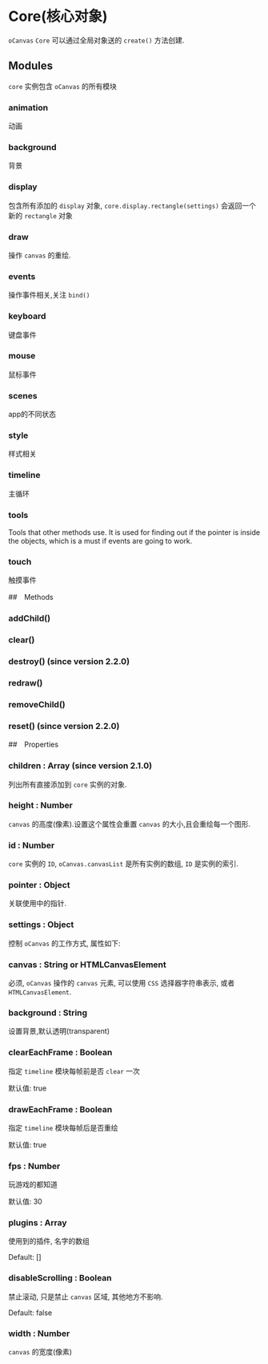 # Core(核心对象)

`oCanvas` `Core` 可以通过全局对象送的 `create()` 方法创建.

## Modules

`core` 实例包含 `oCanvas` 的所有模块

### animation

动画

### background

背景

### display

包含所有添加的 `display` 对象, `core.display.rectangle(settings)` 会返回一个新的 `rectangle` 对象

### draw

操作 `canvas` 的重绘.

### events

操作事件相关,关注 `bind()`

### keyboard

键盘事件

### mouse

鼠标事件

### scenes

app的不同状态

### style

样式相关

### timeline

主循环

### tools

Tools that other methods use. It is used for finding out if the pointer is inside the objects, which is a must if events are going to work.

### touch

触摸事件


##　Methods

### addChild()

### clear()

### destroy() (since version 2.2.0)

### redraw()

### removeChild()

### reset() (since version 2.2.0)

##　Properties

### children : Array (since version 2.1.0)

列出所有直接添加到 `core` 实例的对象.

### height : Number

`canvas` 的高度(像素).设置这个属性会重置 `canvas` 的大小,且会重绘每一个图形.

### id : Number

`core` 实例的 `ID`, `oCanvas.canvasList` 是所有实例的数组, `ID` 是实例的索引.

### pointer : Object

关联使用中的指针.

### settings : Object

控制 `oCanvas` 的工作方式, 属性如下:

### canvas : String or HTMLCanvasElement

必须, `oCanvas` 操作的 `canvas` 元素, 可以使用 `CSS` 选择器字符串表示, 或者 `HTMLCanvasElement`.

### background : String

设置背景,默认透明(transparent)

### clearEachFrame : Boolean

指定 `timeline` 模块每帧前是否 `clear` 一次

默认值: true

### drawEachFrame : Boolean

指定 `timeline` 模块每帧后是否重绘

默认值: true

### fps : Number

玩游戏的都知道

默认值: 30

### plugins : Array

使用到的插件, 名字的数组

Default: []

### disableScrolling : Boolean

禁止滚动, 只是禁止 `canvas` 区域, 其他地方不影响.

Default: false

### width : Number

`canvas` 的宽度(像素)
